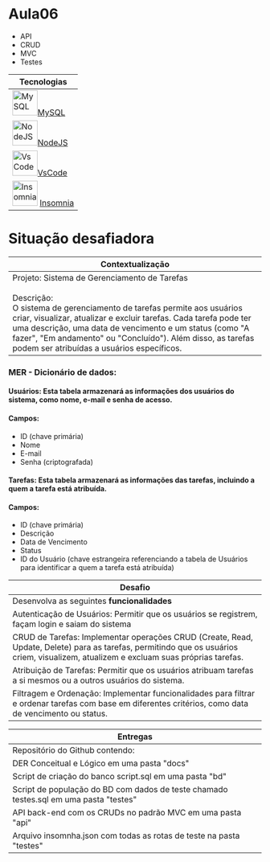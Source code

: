 # Aula06
<style>
    img{
        width:50px;
    }
</style>
- API
- CRUD
- MVC
- Testes

|Tecnologias|
|-|
|![MySQL](https://w7.pngwing.com/pngs/717/111/png-transparent-mysql-round-logo-tech-companies-thumbnail.png)[MySQL](https://dev.mysql.com/doc/refman/8.0/en/join.html)|
|![NodeJS](https://static-00.iconduck.com/assets.00/node-js-icon-454x512-nztofx17.png)[NodeJS](https://nodejs.org/en)|
|![VsCode](https://logowik.com/content/uploads/images/visual-studio-code7642.jpg)[VsCode](https://code.visualstudio.com/)|
| ![Insomnia](https://seeklogo.com/images/I/insomnia-logo-A35E09EB19-seeklogo.com.png) [Insomnia](https://insomnia.rest/)|

# Situação desafiadora
|Contextualização|
|-|
|Projeto: Sistema de Gerenciamento de Tarefas<br><br>Descrição:<br>O sistema de gerenciamento de tarefas permite aos usuários criar, visualizar, atualizar e excluir tarefas. Cada tarefa pode ter uma descrição, uma data de vencimento e um status (como "A fazer", "Em andamento" ou "Concluído"). Além disso, as tarefas podem ser atribuídas a usuários específicos.|

### MER - Dicionário de dados:
#### Usuários: Esta tabela armazenará as informações dos usuários do sistema, como nome, e-mail e senha de acesso.
#### Campos:
- ID (chave primária)
- Nome
- E-mail
- Senha (criptografada)

#### Tarefas: Esta tabela armazenará as informações das tarefas, incluindo a quem a tarefa está atribuída.
#### Campos:
- ID (chave primária)
- Descrição
- Data de Vencimento
- Status
- ID do Usuário (chave estrangeira referenciando a tabela de Usuários para identificar a quem a tarefa está atribuída)

|Desafio|
|-|
|Desenvolva as seguintes **funcionalidades**|
|Autenticação de Usuários: Permitir que os usuários se registrem, façam login e saiam do sistema|
|CRUD de Tarefas: Implementar operações CRUD (Create, Read, Update, Delete) para as tarefas, permitindo que os usuários criem, visualizem, atualizem e excluam suas próprias tarefas.|
|Atribuição de Tarefas: Permitir que os usuários atribuam tarefas a si mesmos ou a outros usuários do sistema.|
|Filtragem e Ordenação: Implementar funcionalidades para filtrar e ordenar tarefas com base em diferentes critérios, como data de vencimento ou status.|

|Entregas|
|-|
|Repositório do Github contendo:|
|DER Conceitual e Lógico em uma pasta "docs"|
|Script de criação do banco script.sql em uma pasta "bd"|
|Script de população do BD com dados de teste chamado testes.sql em uma pasta "testes"|
|API back-end com os CRUDs no padrão MVC em uma pasta "api"|
|Arquivo insomnha.json com todas as rotas de teste na pasta "testes"|
